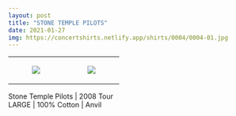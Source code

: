 ```yaml
---
layout: post
title: "STONE TEMPLE PILOTS"
date: 2021-01-27
img: https://concertshirts.netlify.app/shirts/0004/0004-01.jpg
---
```




<table style="width:100%;"><tr><td style="vertical-align:top;">
      <figure class="tmblr-full" data-orig-height="2048" data-orig-width="1365" data-orig-src="https://concertshirts.netlify.app/shirts/0004/0004-01.jpg"><img src="https://64.media.tumblr.com/da97c46982bbeb55efe58ff7cd39e927/512e76df29b7bc45-fb/s540x810/055f63eabbd414e6b0c6eeba9a5c3c2c7ba97be6.jpg" data-orig-height="2048" data-orig-width="1365" data-orig-src="https://concertshirts.netlify.app/shirts/0004/0004-01.jpg"/></figure></td>
    <td style="vertical-align:top;">
      <figure class="tmblr-full" data-orig-height="2048" data-orig-width="1365" data-orig-src="https://concertshirts.netlify.app/shirts/0004/0004-02.jpg"><img src="https://64.media.tumblr.com/d26cc68c52f721e8c894403077bfa880/512e76df29b7bc45-38/s540x810/3c51c6cdc2c6e714844ad420d0c2ec02887c1b16.jpg" data-orig-height="2048" data-orig-width="1365" data-orig-src="https://concertshirts.netlify.app/shirts/0004/0004-02.jpg"/></figure></td>
  </tr></table><p>
  Stone Temple Pilots | 2008 Tour<br/>LARGE | 100% Cotton | Anvil
</p>
